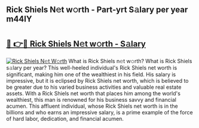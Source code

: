 ## Rick Shiels N𝚎t w𝚘rth - Part-yrt S𝚊lary per year m44IY

# <h2><a href="http://gc47mtq.nevu.top/?p=Rick+Shiels">🔗 👉🔴 Rick Shiels N𝚎t w𝚘rth - S𝚊lary</a></h2>

[![Rick Shiels N𝚎t W𝚘rth](https://i.imgur.com/Oavwk0R.jpeg)](http://gc47mtq.nevu.top/?p=Rick+Shiels)
What is Rick Shiels n𝚎t w𝚘rth? What is Rick Shiels s𝚊lary per year?
This well-heeled individual's Rick Shiels net worth is significant, making him one of the wealthiest in his field. His salary is impressive, but it is eclipsed by Rick Shiels net worth, which is believed to be greater due to his varied business activities and valuable real estate assets. With a Rick Shiels net worth that places him among the world's wealthiest, this man is renowned for his business savvy and financial acumen. This affluent individual, whose Rick Shiels net worth is in the billions and who earns an impressive salary, is a prime example of the force of hard labor, dedication, and financial acumen.
